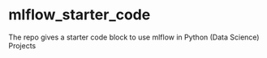 # mlflow_starter_code
The repo gives a starter code block to use mlflow in Python (Data Science) Projects
